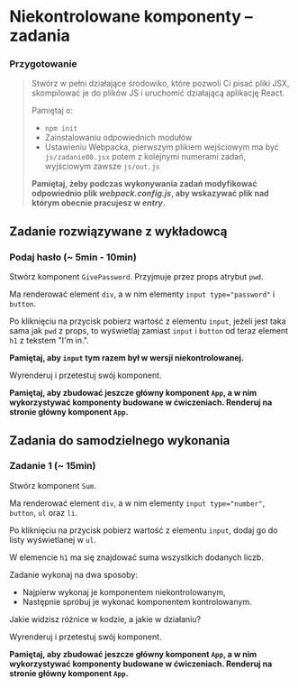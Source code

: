 # Niekontrolowane komponenty &ndash; zadania

### Przygotowanie

> Stwórz w pełni działające środowiko, które pozwoli Ci pisać pliki JSX, skompilować je do plików JS i uruchomić działającą aplikację React.
> 
> Pamiętaj o:
> - ```npm init```
> - Zainstalowaniu odpowiednich modułów
> - Ustawieniu Webpacka, pierwszym plikiem wejściowym ma być `js/zadanie00.jsx` potem z kolejnymi numerami zadań, wyjściowym zawsze `js/out.js`
>
> **Pamiętaj, żeby podczas wykonywania zadań modyfikować odpowiednio plik _webpack.config.js_, aby wskazywać plik nad którym obecnie pracujesz w _entry_.**

## Zadanie rozwiązywane z wykładowcą

### Podaj hasło (~ 5min - 10min)

Stwórz komponent `GivePassword`. Przyjmuje przez props atrybut `pwd`.

Ma renderować element `div`, a w nim elementy `input type="password"` i `button`.

Po kliknięciu na przycisk pobierz wartość z elementu `input`, jeżeli jest taka sama jak `pwd` z props, to wyświetlaj zamiast `input` i `button` od teraz element `h1` z tekstem "I'm in.".

**Pamiętaj, aby `input` tym razem był w wersji niekontrolowanej.**

Wyrenderuj i przetestuj swój komponent.

**Pamiętaj, aby zbudować jeszcze główny komponent `App`, a w nim wykorzystywać komponenty budowane w ćwiczeniach. Renderuj na stronie główny komponent `App`.**

## Zadania do samodzielnego wykonania

### Zadanie 1 (~ 15min)

Stwórz komponent `Sum`.

Ma renderować element `div`, a w nim elementy `input type="number"`, `button`, `ul` oraz `li`.

Po kliknięciu na przycisk pobierz wartość z elementu `input`, dodaj go do listy wyświetlanej w `ul`.

W elemencie `h1` ma się znajdować suma wszystkich dodanych liczb.

Zadanie wykonaj na dwa sposoby:
- Najpierw wykonaj je komponentem niekontrolowanym,
- Następnie spróbuj je wykonać komponentem kontrolowanym.

Jakie widzisz różnice w kodzie, a jakie w działaniu?

Wyrenderuj i przetestuj swój komponent.

**Pamiętaj, aby zbudować jeszcze główny komponent `App`, a w nim wykorzystywać komponenty budowane w ćwiczeniach. Renderuj na stronie główny komponent `App`.**